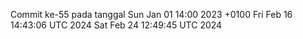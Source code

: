 Commit ke-55 pada tanggal Sun Jan 01 14:00 2023 +0100
Fri Feb 16 14:43:06 UTC 2024
Sat Feb 24 12:49:45 UTC 2024
